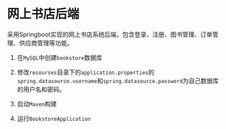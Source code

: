 # 网上书店后端

采用Springboot实现的网上书店系统后端，包含登录、注册、图书管理、订单管理、供应商管理等功能。 

1. 在`MySQL`中创建`bookstore`数据库

2. 修改`resourses`目录下的`application.properties`的`spring.datasource.username`和`spring.datasource.password`为自己数据库的用户名和密码。
3. 启动`Maven`构建
4. 运行`BookstoreApplication`

